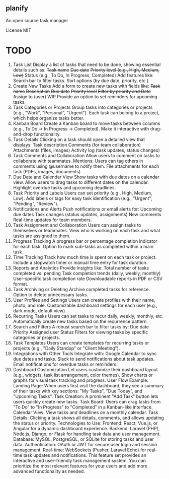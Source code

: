 ## planify
<p>An open source task manager</p>

<p>License MIT</p>


# TODO
1. Task List
Display a list of tasks that need to be done, showing essential details such as:
~~Task name~~
~~Due date~~
~~Priority level (e.g., High, Medium, Low)~~
Status (e.g., To Do, In Progress, Completed)
Add features like:
Search bar to filter tasks.
Sort options (by due date, priority, etc.).
2. Create New Tasks
Add a form to create new tasks with fields like:
~~Task name~~
~~Description~~
~~Due date~~
~~Priority level~~
~~Filter by priority and Date~~
Assign to (user) WIP
Provide an option to set reminders for upcoming tasks.
3. Task Categories or Projects
Group tasks into categories or projects (e.g., "Work", "Personal", "Urgent").
Each task can belong to a project, which helps organize tasks better.
4. Kanban Board
Create a Kanban board to move tasks between columns (e.g., To Do → In Progress → Completed).
Make it interactive with drag-and-drop functionality.
5. Task Details
Clicking on a task should open a detailed view that displays:
Task description
Comments (for team collaboration)
Attachments (files, images)
Activity log (task updates, status changes)
6. Task Comments and Collaboration
Allow users to comment on tasks to collaborate with teammates.
Mentions: Users can tag others in comments using @username to notify them.
File attachments for each task (PDFs, images, documents).
7. Due Date and Calendar View
Show tasks with due dates on a calendar view.
Allow users to drag tasks to different dates on the calendar.
Highlight overdue tasks and upcoming deadlines.
8. Task Priority and Labels
Users can set priority (e.g., High, Medium, Low).
Add labels or tags for easy task identification (e.g., "Urgent", "Pending", "Review").
9. Notifications and Alerts
Push notifications or email alerts for:
Upcoming due dates
Task changes (status updates, assignments)
New comments
Real-time updates for team members.
10. Task Assignment and Collaboration
Users can assign tasks to themselves or teammates.
View who is working on each task and what tasks are assigned to them.
11. Progress Tracking
A progress bar or percentage completion indicator for each task.
Option to mark sub-tasks as completed within a main task.
12. Time Tracking
Track how much time is spent on each task or project.
Include a stopwatch timer or manual time entry for task duration.
13. Reports and Analytics
Provide insights like:
Total number of tasks completed vs. pending
Task completion trends (daily, weekly, monthly)
User-specific task completion rate
Downloadable reports in PDF or CSV format.
14. Task Archiving or Deleting
Archive completed tasks for reference.
Option to delete unnecessary tasks.
15. User Profiles and Settings
Users can create profiles with their name, photo, and role.
Customizable dashboard settings for each user (e.g., dark mode, default view).
16. Recurring Tasks
Users can set tasks to recur daily, weekly, monthly, etc.
Automatically create new tasks based on the recurrence pattern.
17. Search and Filters
A robust search bar to filter tasks by:
Due date
Priority
Assigned user
Status
Filters for viewing tasks by specific categories or projects.
18. Task Templates
Users can create templates for recurring tasks or projects (e.g., "Daily Standup" or "Client Meeting").
19. Integrations with Other Tools
Integrate with:
Google Calendar to sync due dates and tasks.
Slack to send notifications about task updates.
Email notifications for overdue tasks or reminders.
20. Dashboard Customization
Let users customize their dashboard layout (e.g., widgets, task list arrangement, color themes).
Show charts or graphs for visual task tracking and progress.
User Flow Example:
Landing Page: When users first visit the dashboard, they see a summary of their tasks with key sections: "My Tasks", "Due Today", and "Upcoming Tasks".
Task Creation: A prominent "Add Task" button lets users quickly create new tasks.
Task Board: Users can drag tasks from "To Do" to "In Progress" to "Completed" in a Kanban-like interface.
Calendar View: View tasks and deadlines on a monthly calendar.
Task Details: Clicking a task shows all details, comments, and allows updating the status or priority.
Technologies to Use:
Frontend: React, Vue.js, or Angular for a dynamic dashboard experience.
Backend: Laravel (PHP), Node.js, Django, or Flask for handling task data and user management.
Database: MySQL, PostgreSQL, or SQLite for storing tasks and user data.
Authentication: OAuth or JWT for secure user login and session management.
Real-time: WebSockets (Pusher, Laravel Echo) for real-time task updates and notifications.
This feature set provides an interactive and user-friendly task management system. You can prioritize the most relevant features for your users and add more advanced functionality as needed.
